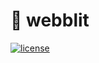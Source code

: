 # 🌱 webblit
[![license](https://img.shields.io/badge/license-MPL-brightgreen)](https://github.com/steven-mathew/webblit/blob/master/LICENSE)

